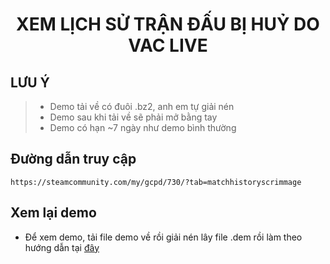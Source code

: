 <h1 align="center">XEM LỊCH SỬ TRẬN ĐẤU BỊ HUỶ DO VAC LIVE</h1>

<h2>LƯU Ý</h2>

> - Demo tải về có đuôi .bz2, anh em tự giải nén
> - Demo sau khi tải về sẽ phải mở bằng tay
> - Demo có hạn ~7 ngày như demo bình thường

## Đường dẫn truy cập
```
https://steamcommunity.com/my/gcpd/730/?tab=matchhistoryscrimmage
```

## Xem lại demo
- Để xem demo, tải file demo về rồi giải nén lây file .dem rồi làm theo hướng dẫn tại [đây](https://github.com/tori2105/CS2-Ultimate-Guide/blob/main/CS/CustomDEM.md)
